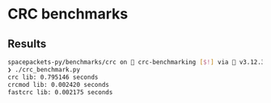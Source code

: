 # CRC benchmarks

## Results

```sh
spacepackets-py/benchmarks/crc on  crc-benchmarking [$!] via 🐍 v3.12.3 (venv)
❯ ./crc_benchmark.py
crc lib: 0.795146 seconds
crcmod lib: 0.002420 seconds
fastcrc lib: 0.002175 seconds
```
